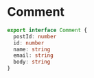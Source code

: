 # Comment

```ts
export interface Comment {
  postId: number
  id: number
  name: string
  email: string
  body: string
}
```
